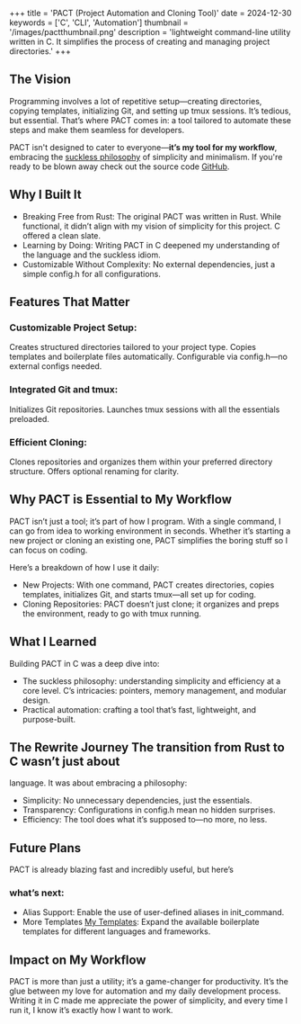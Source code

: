 +++
title = 'PACT (Project Automation and Cloning Tool)'
date = 2024-12-30
keywords = ['C', 'CLI', 'Automation']
thumbnail = '/images/pactthumbnail.png'
description = 'lightweight command-line utility written in C. It simplifies the process of creating and managing project directories.'
+++

## The Vision
Programming involves a lot of repetitive setup—creating directories, copying templates, initializing Git, and setting up tmux sessions. It’s tedious, but essential. That’s where PACT comes in: a tool tailored to automate these steps and make them seamless for developers.

PACT isn't designed to cater to everyone—**it’s my tool for my workflow**, embracing the [suckless philosophy](https://suckless.org/philosophy/) of simplicity and minimalism. 
If you're ready to be blown away check out the source code [GitHub](https://github.com/Abishevs/PACT).

## Why I Built It

- Breaking Free from Rust: The original PACT was written in Rust. While functional, it didn’t align with my vision of simplicity for this project. C offered a clean slate.
- Learning by Doing: Writing PACT in C deepened my understanding of the language and the suckless idiom.
- Customizable Without Complexity: No external dependencies, just a simple config.h for all configurations.

## Features That Matter
### Customizable Project Setup:

Creates structured directories tailored to your project type. Copies templates and boilerplate files automatically. Configurable via config.h—no external configs needed.

### Integrated Git and tmux:

Initializes Git repositories. Launches tmux sessions with all the essentials preloaded.
### Efficient Cloning:

Clones repositories and organizes them within your preferred directory structure. Offers optional renaming for clarity.

## Why PACT is Essential to My Workflow

PACT isn’t just a tool; it’s part of how I program. With a single command, I can go from idea to working environment in seconds. Whether it’s starting a new project or cloning an existing one, PACT simplifies the boring stuff so I can focus on coding.

Here’s a breakdown of how I use it daily:

- New Projects: With one command, PACT creates directories, copies templates, initializes Git, and starts tmux—all set up for coding.
- Cloning Repositories: PACT doesn’t just clone; it organizes and preps the environment, ready to go with tmux running.

## What I Learned
Building PACT in C was a deep dive into:

- The suckless philosophy: understanding simplicity and efficiency at a core level. C’s intricacies: pointers, memory management, and modular design.
- Practical automation: crafting a tool that’s fast, lightweight, and purpose-built.

## The Rewrite Journey The transition from Rust to C wasn’t just about
language. It was about embracing a philosophy:

- Simplicity: No unnecessary dependencies, just the essentials.
- Transparency: Configurations in config.h mean no hidden surprises.
- Efficiency: The tool does what it’s supposed to—no more, no less.

## Future Plans 
PACT is already blazing fast and incredibly useful, but here’s

### what’s next:
- Alias Support: Enable the use of user-defined aliases in init_command.
- More Templates [My Templates](https://github.com/Abishevs/PACT_Templates): Expand the available boilerplate templates for different languages and frameworks.

## Impact on My Workflow 
PACT is more than just a utility; it’s a game-changer for productivity. It’s the glue between my love for automation and my daily development process. Writing it in C made me appreciate the power of simplicity, and every time I run it, I know it’s exactly how I want to work.



